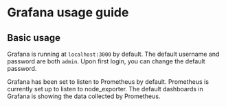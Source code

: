 # Grafana usage guide

## Basic usage

Grafana is running at `localhost:3000` by default. The default username and password are both `admin`. Upon first login, you can change the default password.

Grafana has been set to listen to Prometheus by default. Prometheus is currently set up to listen to node_exporter. The default dashboards in Grafana is showing the data collected by Prometheus.